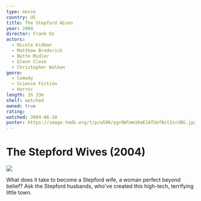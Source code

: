 ```yaml
---
type: movie
country: US
title: The Stepford Wives
year: 2004
director: Frank Oz
actors:
  - Nicole Kidman
  - Matthew Broderick
  - Bette Midler
  - Glenn Close
  - Christopher Walken
genre:
  - Comedy
  - Science Fiction
  - Horror
length: 1h 33m
shelf: watched
owned: true
rating:
watched: 2004-06-10
poster: https://image.tmdb.org/t/p/w500/ygr0Wlmm1KmE16TUefNitIscVBG.jpg
---
```


# The Stepford Wives (2004)

![](https://image.tmdb.org/t/p/w500/ygr0Wlmm1KmE16TUefNitIscVBG.jpg)

What does it take to become a Stepford wife, a woman perfect beyond belief? Ask the Stepford husbands, who've created this high-tech, terrifying little town.